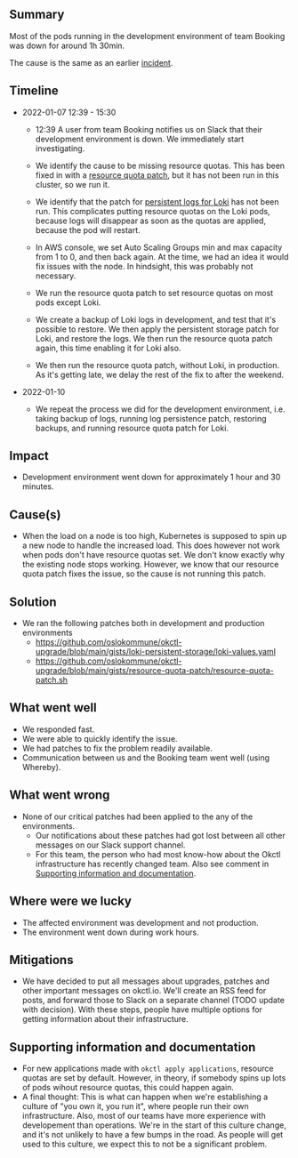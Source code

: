 ## Summary

Most of the pods running in the development environment of team Booking was down for around 1h 30min. 

The cause is the same as an earlier
[incident](https://docs.google.com/document/d/1_NRW32xvu7YgEakl1JnLf2nDRbOPe8exrzgnwPAAj30/edit#heading=h.mwz2ai1qrpl4).

## Timeline

* 2022-01-07 12:39 - 15:30
  * 12:39 A user from team Booking notifies us on Slack that their development environment is down. We immediately start
investigating.

  * We identify the cause to be missing resource quotas. This has been fixed in with a
    [resource quota patch](https://github.com/oslokommune/okctl-upgrade/blob/main/gists/resource-quota-patch/resource-quota-patch.sh),
    but it has not been run in this cluster, so we run it.

  * We identify that the patch for
    [persistent logs for Loki](https://github.com/oslokommune/okctl-upgrade/tree/main/gists/loki-persistent-storage) has not
    been run. This complicates putting resource quotas on the Loki pods, because logs will disappear as soon as the quotas
    are applied, because the pod will restart.

  * In AWS console, we set Auto Scaling Groups min and max capacity from 1 to 0, and then back again. At the time, we had an
  idea it would fix issues with the node. In hindsight, this was probably not necessary.

  * We run the resource quota patch to set resource quotas on most pods except Loki.

  * We create a backup of Loki logs in development, and test that it's possible to restore. We then apply the persistent
    storage patch for Loki, and restore the logs. We then run the resource quota patch again, this time enabling it for Loki also.

  * We then run the resource quota patch, without Loki, in production. As it's getting late, we delay the rest of the fix to
    after the weekend.

* 2022-01-10
  * We repeat the process we did for the development environment, i.e. taking backup of logs, running log persistence patch,
    restoring backups, and running resource quota patch for Loki.

## Impact

* Development environment went down for approximately 1 hour and 30 minutes.

## Cause(s)

* When the load on a node is too high, Kubernetes is supposed to spin up a new node to handle the increased load. This does
  however not work when pods don't have resource quotas set. We don't know exactly why the existing node stops working. However,
  we know that our resource quota patch fixes the issue, so the cause is not running this patch.

## Solution

* We ran the following patches both in development and production environments
  * https://github.com/oslokommune/okctl-upgrade/blob/main/gists/loki-persistent-storage/loki-values.yaml
  * https://github.com/oslokommune/okctl-upgrade/blob/main/gists/resource-quota-patch/resource-quota-patch.sh

## What went well

* We responded fast.
* We were able to quickly identify the issue.
* We had patches to fix the problem readily available.
* Communication between us and the Booking team went well (using Whereby).

## What went wrong

* None of our critical patches had been applied to the any of the environments.
  * Our notifications about these patches had got lost between all other messages on our Slack support channel.  
  * For this team, the person who had most know-how about the Okctl infrastructure has recently changed team. Also see comment in
  [Supporting information and documentation](#supporting-information-and-documentation).

## Where were we lucky

* The affected environment was development and not production. 
* The environment went down during work hours.

## Mitigations
<!--
Describe potential steps to prevent this event from happening again, be it technical, processes, etc.

Example:
- Request that proactive messages will be sendt in smaller batches, ideally during regular work hours, for load to be
    better distributed.
- Create tests that cover creation and authentication of users
-->

* We have decided to put all messages about upgrades, patches and other important messages on okctl.io. We'll create an RSS feed
for posts, and forward those to Slack on a separate channel (TODO update with decision). With these steps, people
have multiple options for getting information about their infrastructure.

## Supporting information and documentation

* For new applications made with `okctl apply applications`, resource quotas are set by default. However, in theory, if somebody
spins up lots of pods wihout resource quotas, this could happen again.
* A final thought: This is what can happen when we're establishing a culture of "you own it, you run it", where people run their
own infrastructure. Also, most of our teams have more experience with developement than operations. We're in the start of this
culture change, and it's not unlikely to have a few bumps in the road. As people will get used to this culture, we expect this to
not be a significant problem.

